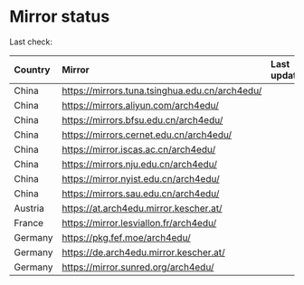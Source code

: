 <script src="./time.js"></script>
# Mirror status
Last check: <script type="text/javascript">localize(1710782294.7239592);</script>

|Country|Mirror|Last update|
|:------|:-----|:----------|
|China|https://mirrors.tuna.tsinghua.edu.cn/arch4edu/|<script type="text/javascript">localize(1710743550);</script>|
|China|https://mirrors.aliyun.com/arch4edu/|<script type="text/javascript">localize(1710743550);</script>|
|China|https://mirrors.bfsu.edu.cn/arch4edu/|<script type="text/javascript">localize(1710743550);</script>|
|China|https://mirrors.cernet.edu.cn/arch4edu/|<script type="text/javascript">localize(1710743550);</script>|
|China|https://mirror.iscas.ac.cn/arch4edu/|<script type="text/javascript">localize(1710743550);</script>|
|China|https://mirrors.nju.edu.cn/arch4edu/|<script type="text/javascript">localize(1710700032);</script>|
|China|https://mirror.nyist.edu.cn/arch4edu/|<script type="text/javascript">localize(1710743550);</script>|
|China|https://mirrors.sau.edu.cn/arch4edu/|<script type="text/javascript">localize(1710743550);</script>|
|Austria|https://at.arch4edu.mirror.kescher.at/|<script type="text/javascript">localize(1710743550);</script>|
|France|https://mirror.lesviallon.fr/arch4edu/|<script type="text/javascript">localize(1710743550);</script>|
|Germany|https://pkg.fef.moe/arch4edu/|<script type="text/javascript">localize(1710743550);</script>|
|Germany|https://de.arch4edu.mirror.kescher.at/|<script type="text/javascript">localize(1710743550);</script>|
|Germany|https://mirror.sunred.org/arch4edu/|<script type="text/javascript">localize(1710743550);</script>|

<script src="./tablefilter/tablefilter.js"></script>
<script src="./table.js"></script>
